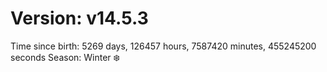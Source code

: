 # Version: v14.5.3
Time since birth: 5269 days, 126457 hours, 7587420 minutes, 455245200 seconds
Season: Winter ❄️
